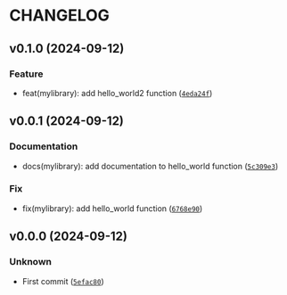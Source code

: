 # CHANGELOG

## v0.1.0 (2024-09-12)

### Feature

* feat(mylibrary): add hello_world2 function ([`4eda24f`](https://github.com/deslisj/mylibrary/commit/4eda24f10c1ae155ed8d05e601c005d9fec146de))

## v0.0.1 (2024-09-12)

### Documentation

* docs(mylibrary): add documentation to hello_world function ([`5c309e3`](https://github.com/deslisj/mylibrary/commit/5c309e3b0e8a43a6701b09adb351472d64d715fa))

### Fix

* fix(mylibrary): add hello_world function ([`6768e90`](https://github.com/deslisj/mylibrary/commit/6768e90daa4624f271272b717f8e0b55650940ec))

## v0.0.0 (2024-09-12)

### Unknown

* First commit ([`5efac80`](https://github.com/deslisj/mylibrary/commit/5efac803851d84f834838902e09475d1fe448da5))
